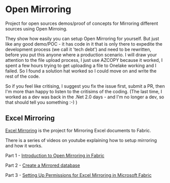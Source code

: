 # Open Mirroring
Project for open sources demos/proof of concepts for Mirroring different sources using Open Mirroing.


They show how easily you can setup Open Mirroring for yourself.   But just like any good demo/POC - it has code in it that is only there to expedite the development process (we call it 'tech debt') and need to be rewritten, before you put this anyone where a production scenario. 
I will draw your attention to the file upload process, I just use AZCOPY because it worked, I spent a few hours trying to get uploading a file to Onelake working and I failed.    So I found a solution hat worked so I could move on and write the rest of the code.


So if you feel like critising, I suggest you fix the issue first, submit a PR, then I'm more than happy to listen to the critisims of the coding. (The last time, I worked as a dev was back in the .Net 2.0 days - and I'm no longer a dev, so that should tell you something :-) )



## Excel Mirroring
[Excel Mirroring](https://github.com/MarkPryceMaherMSFT/OpenMirroring/tree/main/ExcelDemo) is the project for Mirroring Excel documents to Fabric.

There is a series of videos on youtube explaining how to setup mirroring and how it works.


Part 1 - [Introduction to Open Mirroring in Fabric](https://youtu.be/q_ZVJ3XMH7I)

Part 2 - [Create a Mirrored database](https://youtu.be/tiHHw2Hj848)

Part 3 - [Setting Up Permissions for Excel Mirroring in Microsoft Fabric](https://youtu.be/85xWqWHfWbU)

